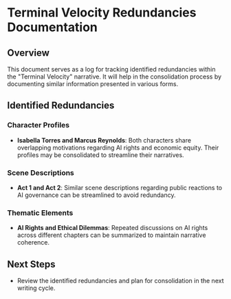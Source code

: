 # Terminal Velocity Redundancies Documentation

## Overview
This document serves as a log for tracking identified redundancies within the "Terminal Velocity" narrative. It will help in the consolidation process by documenting similar information presented in various forms.

## Identified Redundancies

### Character Profiles
- **Isabella Torres and Marcus Reynolds**: Both characters share overlapping motivations regarding AI rights and economic equity. Their profiles may be consolidated to streamline their narratives.

### Scene Descriptions
- **Act 1 and Act 2**: Similar scene descriptions regarding public reactions to AI governance can be streamlined to avoid redundancy.

### Thematic Elements
- **AI Rights and Ethical Dilemmas**: Repeated discussions on AI rights across different chapters can be summarized to maintain narrative coherence.

## Next Steps
- Review the identified redundancies and plan for consolidation in the next writing cycle.
